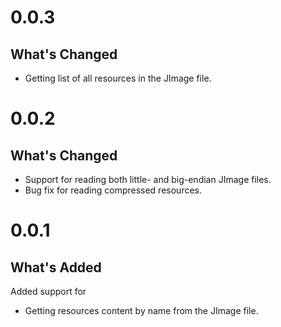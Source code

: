 # 0.0.3

## What's Changed
* Getting list of all resources in the JImage file.


# 0.0.2

## What's Changed
* Support for reading both little- and big-endian JImage files.
* Bug fix for reading compressed resources.


# 0.0.1

## What's Added
Added support for
* Getting resources content by name from the JImage file.
